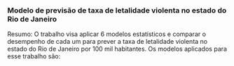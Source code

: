 ### Modelo de previsão de taxa de letalidade violenta no estado do Rio de Janeiro

Resumo: O trabalho visa aplicar 6 modelos estatísticos e comparar o desempenho de cada um para prever a taxa de letalidade violenta no estado do Rio de Janeiro por 100 mil habitantes. Os modelos aplicados para esse trabalho são:
